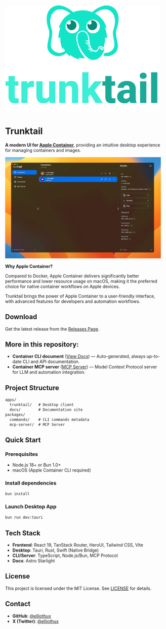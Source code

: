 ![Trunktail Logo](./apps/trunktail/app-logo.svg)

# Trunktail

**A modern UI for [Apple Container](https://github.com/apple/container)**, providing an intuitive desktop experience for managing containers and images.

![Preview](./preview.png)

**Why Apple Container?**

Compared to Docker, Apple Container delivers significantly better performance and lower resource usage on macOS, making it the preferred choice for native container workflows on Apple devices.

Trunktail brings the power of Apple Container to a user-friendly interface, with advanced features for developers and automation workflows.

## Download

Get the latest release from the [Releases Page](https://github.com/elliothux/trunktail/releases).

## More in this repository:

- **Container CLI document** ([View Docs](https://trunktail.pages.dev)) — Auto-generated, always up-to-date CLI and API documentation.
- **Container MCP server** ([MCP Server](./packages/mcp-server/README.md)) — Model Context Protocol server for LLM and automation integration.

## Project Structure

```
apps/
  trunktail/   # Desktop client
  docs/        # Documentation site
packages/
  commands/    # CLI commands metadata
  mcp-server/  # MCP Server
```

## Quick Start

### Prerequisites

- Node.js 18+ or Bun 1.0+
- macOS (Apple Container CLI required)

### Install dependencies

```bash
bun install
```

### Launch Desktop App

```bash
bun run dev:tauri
```

## Tech Stack

- **Frontend**: React 19, TanStack Router, HeroUI, Tailwind CSS, Vite
- **Desktop**: Tauri, Rust, Swift (Native Bridge)
- **CLI/Server**: TypeScript, Node.js/Bun, MCP Protocol
- **Docs**: Astro Starlight

## License

This project is licensed under the MIT License. See [LICENSE](./LICENSE) for details.

## Contact

- **GitHub**: [@elliothux](https://github.com/elliothux)
- **X (Twitter)**: [@elliothux](https://x.com/elliothux)

